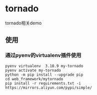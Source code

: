 # tornado

tornado相关demo

## 使用

### 通过pyenv的virtualenv插件使用

    pyenv virtualenv  3.10.9 my-tornado
    pyenv activate my-tornado
    python -m pip install --upgrade pip
    cd web_framework/mytornado 
    pip install -r requirements.txt -i https://mirrors.aliyun.com/pypi/simple/

